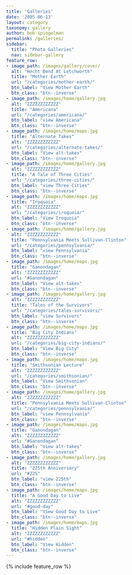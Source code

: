 ```yaml
---
title: 'Galleries'
date: '2005-06-13'
layout: category
taxonomy: gallery
author: bob-spiegelman
permalink: /galleries/
sidebar:
  title: "Photo Galleries"
  nav: sidebar-gallery
feature_row:
- image_path: /images/gallery/cover/
  alt: "Hecht Bend At Letchworth"
  title: "Mother Earth"
  url: "/categories/mother-earth/"
  btn_label: "View Mother Earth"
  btn_class: "btn--inverse"
- image_path: /images/home/gallery.jpg
  alt: "ZZZZZZZZZZZZ"
  title: "Americana"
  url: "/categories/americana/"
  btn_label: "view Americana"
  btn_class: "btn--inverse"
- image_path: /images/home/maps.jpg
  title: "Alternate Takes"
  alt: "ZZZZZZZZZZZZ"
  url: "/categories/alternate-takes/"
  btn_label: "View alt-takes"
  btn_class: "btn--inverse"
- image_path: /images/home/gallery.jpg
  alt: "ZZZZZZZZZZZZ"
  title: "A Tale of Three Cities"
  url: "/categories/three-cities/"
  btn_label: "view Three Cities"
  btn_class: "btn--inverse"
- image_path: /images/home/maps.jpg
  title: "Iroquoia"
  alt: "ZZZZZZZZZZZZ"
  url: "/categories/iroquoia/"
  btn_label: "View Iroquoia"
  btn_class: "btn--inverse"
- image_path: /images/home/gallery.jpg
  alt: "ZZZZZZZZZZZZ"
  title: "Pennsylvania Meets Sullivan-Clinton"
  url: "/categories/pennsylvania/"
  btn_label: "view Pennsylvania"
  btn_class: "btn--inverse"
- image_path: /images/home/maps.jpg
  title: "Ganondagan"
  alt: "ZZZZZZZZZZZZ"
  url: "#Ganondagan"
  btn_label: "View alt-takes"
  btn_class: "btn--inverse"
- image_path: /images/home/gallery.jpg
  alt: "ZZZZZZZZZZZZ"
  title: "Tales of the Survivors"
  url: "/categories/tales-survivors/"
  btn_label: "view Survivors"
  btn_class: "btn--inverse"
- image_path: /images/home/maps.jpg
  title: "Big City Indians"
  alt: "ZZZZZZZZZZZZ"
  url: "/categories/big-city-indians/"
  btn_label: "View Big City"
  btn_class: "btn--inverse"
- image_path: /images/home/maps.jpg
  title: "Smithsonian Lecture"
  alt: "ZZZZZZZZZZZZ"
  url: "/categories/smithsonian/"
  btn_label: "View Smithsonian"
  btn_class: "btn--inverse"
- image_path: /images/home/gallery.jpg
  alt: "ZZZZZZZZZZZZ"
  title: "Pennsylvania Meets Sullivan-Clinton"
  url: "/categories/pennsylvania/"
  btn_label: "view Pennsylvania"
  btn_class: "btn--inverse"
- image_path: /images/home/maps.jpg
  title: "Ganondagan"
  alt: "ZZZZZZZZZZZZ"
  url: "#Ganondagan"
  btn_label: "View alt-takes"
  btn_class: "btn--inverse"
- image_path: /images/home/gallery.jpg
  alt: "ZZZZZZZZZZZZ"
  title: "225th Anniversary"
  url: "#225"
  btn_label: "view 225th"
  btn_class: "btn--inverse"
- image_path: /images/home/maps.jpg
  title: "A Good Day to Live"
  alt: "ZZZZZZZZZZZZ"
  url: "#good-day"
  btn_label: "View Good Day to Live"
  btn_class: "btn--inverse"
- image_path: /images/home/maps.jpg
  title: "Hidden Plain Sight"
  alt: "ZZZZZZZZZZZZ"
  url: "#hidden"
  btn_label: "View Hidden"
  btn_class: "btn--inverse"             
---
```



{% include feature_row %}
